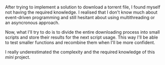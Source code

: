 After trying to implement a solution to download a torrent file, I found myself not having the required knowledge. I realised that I don't know much about event-driven programming and still hesitant about using multithreading or an asyncronous approach.

Now, what I'll try to do is to divide the entire downloading process into small scripts and store their results for the next script usage. This way I'll be able to test smaller functions and recombine them when I'll be more confident.

I really underestimated the complexity and the required knowledge of this *mini* project.
